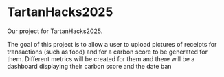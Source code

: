 # TartanHacks2025
Our project for TartanHacks2025.

The goal of this project is to allow a user to upload pictures of receipts for transactions (such as food) and for a carbon score to be generated for them. Different metrics will be created for them and there will be a dashboard displaying their carbon score and the date ban

